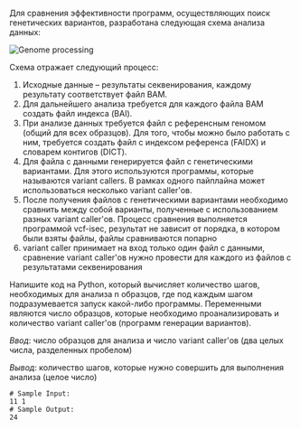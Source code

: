 Для сравнения эффективности программ, осуществляющих поиск генетических вариантов, 
разработана следующая схема анализа данных:

![Genome processing](https://ucarecdn.com/508eddd8-8f4e-45b8-9f66-624d69546f24/)

Схема отражает следующий процесс:

1. Исходные данные – результаты секвенирования, каждому результату соответствует файл BAM.
2. Для дальнейшего анализа требуется для каждого файла BAM создать файл индекса (BAI).
3. При анализе данных требуется файл с референсным геномом (общий для всех образцов). Для того, чтобы можно было работать с ним, требуется создать файл с индексом референса (FAIDX) и словарем контигов (DICT).
4. Для файла с данными генерируется файл с генетическими вариантами. Для этого используются программы, которые называются variant callers. В рамках одного пайплайна может использоваться несколько variant caller'ов.
5. После получения файлов с генетическими вариантами необходимо сравнить между собой варианты, полученные с использованием разных variant caller'ов. Процесс сравнения выполняется программой vcf-isec, результат не зависит от порядка, в котором были взяты файлы, файлы сравниваются попарно
6. variant caller принимает на вход только один файл с данными, сравнение variant caller'ов нужно провести для каждого из файлов с результатами секвенирования

Напишите код на Python, который вычисляет количество шагов, необходимых для анализа n образцов, где под каждым шагом подразумевается запуск какой-либо программы. Переменными являются число образцов, которые необходимо проанализировать и количество variant caller'ов (программ генерации вариантов).

*Ввод*: число образцов для анализа и число variant caller'ов (два целых числа, разделенных пробелом)

*Вывод*: количество шагов, которые нужно совершить для выполнения анализа (целое число)

```
# Sample Input:
11 1
# Sample Output:
24
```

